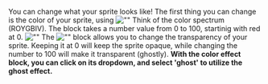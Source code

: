 You can change what your sprite looks like! The first thing you can change is the color of your sprite, using ![""](./img/setcoloreffect.png) Think of the color spectrum (ROYGBIV). The block takes a number value from 0 to 100, startinig with red at 0. ![""](./img/colorwheel.png) The ![""](./img/setghost.png) block allows you to change the transparency of your sprite. Keeping it at 0 will keep the sprite opaque, while changing the number to 100 will make it transparent (ghostly). **With the color effect block, you can click on its dropdown, and select 'ghost' to utilize the ghost effect.**
